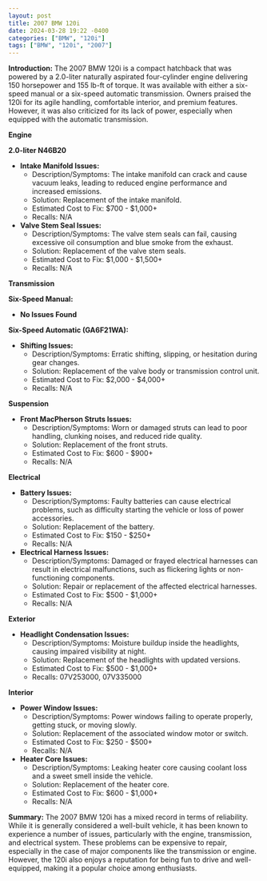 ```yaml
---
layout: post
title: 2007 BMW 120i
date: 2024-03-28 19:22 -0400
categories: ["BMW", "120i"]
tags: ["BMW", "120i", "2007"]
---
```

**Introduction:**
The 2007 BMW 120i is a compact hatchback that was powered by a 2.0-liter naturally aspirated four-cylinder engine delivering 150 horsepower and 155 lb-ft of torque. It was available with either a six-speed manual or a six-speed automatic transmission. Owners praised the 120i for its agile handling, comfortable interior, and premium features. However, it was also criticized for its lack of power, especially when equipped with the automatic transmission.

**Engine**

**2.0-liter N46B20**

* **Intake Manifold Issues:**
    * Description/Symptoms: The intake manifold can crack and cause vacuum leaks, leading to reduced engine performance and increased emissions.
    * Solution: Replacement of the intake manifold.
    * Estimated Cost to Fix: $700 - $1,000+
    * Recalls: N/A
* **Valve Stem Seal Issues:**
    * Description/Symptoms: The valve stem seals can fail, causing excessive oil consumption and blue smoke from the exhaust.
    * Solution: Replacement of the valve stem seals.
    * Estimated Cost to Fix: $1,000 - $1,500+
    * Recalls: N/A

**Transmission**

**Six-Speed Manual:**

* **No Issues Found**

**Six-Speed Automatic (GA6F21WA):**

* **Shifting Issues:**
    * Description/Symptoms: Erratic shifting, slipping, or hesitation during gear changes.
    * Solution: Replacement of the valve body or transmission control unit.
    * Estimated Cost to Fix: $2,000 - $4,000+
    * Recalls: N/A

**Suspension**

* **Front MacPherson Struts Issues:**
    * Description/Symptoms: Worn or damaged struts can lead to poor handling, clunking noises, and reduced ride quality.
    * Solution: Replacement of the front struts.
    * Estimated Cost to Fix: $600 - $900+
    * Recalls: N/A

**Electrical**

* **Battery Issues:**
    * Description/Symptoms: Faulty batteries can cause electrical problems, such as difficulty starting the vehicle or loss of power accessories.
    * Solution: Replacement of the battery.
    * Estimated Cost to Fix: $150 - $250+
    * Recalls: N/A
* **Electrical Harness Issues:**
    * Description/Symptoms: Damaged or frayed electrical harnesses can result in electrical malfunctions, such as flickering lights or non-functioning components.
    * Solution: Repair or replacement of the affected electrical harnesses.
    * Estimated Cost to Fix: $500 - $1,000+
    * Recalls: N/A

**Exterior**

* **Headlight Condensation Issues:**
    * Description/Symptoms: Moisture buildup inside the headlights, causing impaired visibility at night.
    * Solution: Replacement of the headlights with updated versions.
    * Estimated Cost to Fix: $500 - $1,000+
    * Recalls: 07V253000, 07V335000

**Interior**

* **Power Window Issues:**
    * Description/Symptoms: Power windows failing to operate properly, getting stuck, or moving slowly.
    * Solution: Replacement of the associated window motor or switch.
    * Estimated Cost to Fix: $250 - $500+
    * Recalls: N/A
* **Heater Core Issues:**
    * Description/Symptoms: Leaking heater core causing coolant loss and a sweet smell inside the vehicle.
    * Solution: Replacement of the heater core.
    * Estimated Cost to Fix: $600 - $1,000+
    * Recalls: N/A

**Summary:**
The 2007 BMW 120i has a mixed record in terms of reliability. While it is generally considered a well-built vehicle, it has been known to experience a number of issues, particularly with the engine, transmission, and electrical system. These problems can be expensive to repair, especially in the case of major components like the transmission or engine. However, the 120i also enjoys a reputation for being fun to drive and well-equipped, making it a popular choice among enthusiasts.
